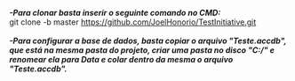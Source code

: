 <b><i>-Para clonar basta inserir o seguinte comando no CMD:<br/></i></b>
git clone -b master https://github.com/JoelHonorio/TestInitiative.git
<br/><br/>
<b><i>-Para configurar a base de dados, basta copiar o arquivo "Teste.accdb", que está na mesma pasta do projeto, criar uma pasta no disco "C:/" e renomear ela para Data e colar dentro da mesma o arquivo "Teste.accdb".<br/></i></b>
